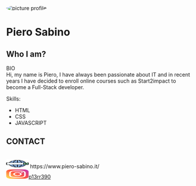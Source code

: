<img src="https://i.ibb.co/KKnc3X6/Picture-profile-2.jpg"  alt="picture profile" width="200px" height="220px" style="border-radius:50%">
<h1> Piero Sabino</h1>

 <h2> Who I am?</h2>
<p >BIO<br/>
Hi, my name is Piero, I have always been passionate about IT and in recent years I have decided to enroll online courses such as Start2impact to become a Full-Stack developer.
</p>

Skills:
- HTML
- CSS 
- JAVASCRIPT



<h2>CONTACT</h2><br/>
<img src="/img/web-search-engine.svg" width="60px" height="25px"> https://www.piero-sabino.it/<br/>
<img src="/img/instagram.svg" width="60px" height="25px"><a href="https://www.instagram.com/p13rr390/">p13rr390</a> 
